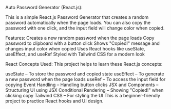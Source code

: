 Auto Password Generator (React.js):

This is a simple React.js Password Generator that creates a random password automatically when the page loads. You can also copy the password with one click, and the input field will change color when copied.

Features:
Creates a new random password when the page loads
Copy password to clipboard with a button click
Shows "Copied!" message and changes input color when copied
Uses React hooks like useState, useEffect, and useRef
Styled with Tailwind CSS for a modern look

React Concepts Used:
This project helps to learn these React.js concepts:

useState – To store the password and copied state
useEffect – To generate a new password when the page loads
useRef – To access the input field for copying
Event Handling – Handling button clicks
JSX and Components – Structuring UI using JSX
Conditional Rendering – Showing "Copied!" when clicking copy
Tailwind CSS – For styling the UI
This is a beginner-friendly project to practice React hooks and UI design.